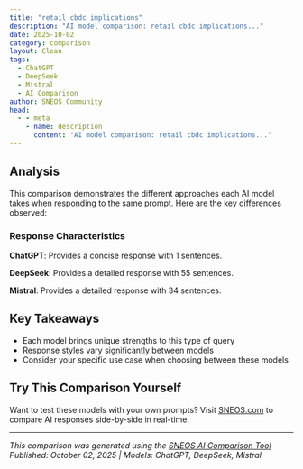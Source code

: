 ```yaml
---
title: "retail cbdc implications"
description: "AI model comparison: retail cbdc implications..."
date: 2025-10-02
category: comparison
layout: Clean
tags:
  - ChatGPT
  - DeepSeek
  - Mistral
  - AI Comparison
author: SNEOS Community
head:
  - - meta
    - name: description
      content: "AI model comparison: retail cbdc implications..."
---
```


<ChatComparison
  title="retail cbdc implications"
  prompt="retail cbdc implications"
  :responses='{
    "ChatGPT": "Retail Central Bank Digital Currencies (CBDCs) represent digital versions of sovereign currencies, issued and regulated by central banks. Their implementation can have significant implications across various sectors of the economy, society, and even international relations. Here are some of the key implications of retail CBDCs:\n\n### 1. **Monetary Policy and Financial Stability**\n   - **Direct Monetary Policy Transmission**: CBDCs could enable central banks to implement monetary policy more effectively, as they could monitor money supply and demand in real-time.\n   - **Banking Stability**: The introduction of CBDCs might alter the traditional banking system, as individuals may hold funds directly with the central bank instead of commercial banks, potentially leading to reduced bank funding and altered risk assessments.\n\n### 2. **Payment Systems and Efficiency**\n   - **Faster Transactions**: CBDCs can facilitate faster and cheaper payment transactions domestically and internationally, reducing the costs associated with traditional payment methods.\n   - **Reduced Reliance on Cash**: As more people adopt CBDCs, the reliance on physical cash may decline, affecting cash-handling businesses and industries.\n\n### 3. **Financial Inclusion**\n   - **Access to Banking Services**: CBDCs could improve access to financial services for unbanked and underbanked populations, enabling digital transactions without the need for a traditional bank account.\n   - **Tailored Financial Products**: Central banks could offer services directly through CBDCs, providing low-cost or targeted financial products to specific demographics.\n\n### 4. **Privacy and Security**\n   - **Data Privacy Concerns**: The implementation of CBDCs raises questions about user privacy, as transactions could be tracked by the central bank. Balancing surveillance for crime prevention and user privacy will be crucial.\n   - **Cybersecurity Risks**: CBDCs must be robustly protected against hacking and cyber threats, necessitating significant investment in security infrastructure.\n\n### 5. **Impact on Commercial Banks**\n   - **Disintermediation of Banks**: As consumers may prefer to hold CBDCs, commercial banks could face disintermediation, leading to potential reductions in their deposit base and lending capabilities.\n   - **Changes in Business Models**: Banks may need to adapt their business models to remain relevant, potentially offering new services or focusing on consultancy and wealth management.\n\n### 6. **Regulatory and Compliance Frameworks**\n   - **New Regulations and Frameworks**: The introduction of retail CBDCs will require new regulatory frameworks to address issues like Anti-Money Laundering (AML), Counter-Terrorism Financing (CTF), and consumer protections.\n   - **Cross-Border Collaboration**: Governments and central banks may need to collaborate internationally to manage the implications and risks associated with CBDC implementation.\n\n### 7. **Geopolitical Implications**\n   - **Currency Competition**: The rise of CBDCs could affect global currency dynamics, influencing countries&#x27;m#x27;monetary sovereignty and the dominance of existing reserve currencies.\n   - **Influence in Digital Finance**: Countries that successfully implement CBDCs may increase their influence over global digital finance and set standards for future financial technologies.\n\n### 8. **Technological and Infrastructure Requirements**\n   - **Investment in Digital Infrastructure**: Implementing a retail CBDC will require significant investment in technology and infrastructure to ensure reliable, scalable, and secure operations.\n   - **Interoperability**: There will be a need to ensure that CBDCs are interoperable with existing payment systems and can work alongside cryptocurrencies and other digital assets.\n\n### Conclusion\nThe implications of retail CBDCs are wide-ranging and complex, touching on economic, societal, and technological dimensions. As more countries explore or implement CBDCs, ongoing dialogue among stakeholders—including governments, central banks, financial institutions, and the public—will be critical to navigating the challenges and opportunities they present.",
    "DeepSeek": "Of course. The implications of a **Retail Central Bank Digital Currency (CBDC)** are profound and would fundamentally reshape the financial landscape for everyday consumers, businesses, and the economy as a whole.\n\nA retail CBDC is a digital form of central bank money that is accessible to the general public, not just financial institutions. Think of it as digital cash, directly issued by and representing a claim on the central bank (e.g., the Federal Reserve, ECB, or People\u0027s Bank of China).\n\nHere is a detailed breakdown of the implications, categorized by their potential benefits (Opportunities) and risks (Challenges).\n\n---\n\n### Opportunities \u0026 Potential Benefits\n\n#### 1. For Financial Inclusion\n*   **Access for the Unbanked/Underbanked:** A CBDC could provide a state-backed, low-cost payment account to millions who lack access to traditional banking services. All that would be needed is a basic smartphone, bypassing the need for a commercial bank account.\n*   **Reduced Costs:** Without the overhead of physical branches, transaction fees for basic services (transfers, payments) could be minimal or zero.\n\n#### 2. For Payments Efficiency and Innovation\n*   **Faster and Cheaper Transactions:** Domestic payments could be settled instantly, 24/7/365. Cross-border payments, currently slow and expensive, could become much faster and cheaper if CBDC systems are designed to interoperate.\n*   **Programmable Money:** CBDCs could have embedded logic (smart contracts). This could automate payments like:\n    *   **Conditional Welfare Payments:** Food stamps that can only be spent on specific items.\n    *   **Corporate Treasury Management:** Automated payments upon delivery of goods.\n    *   **\u0022Smart\u0022 Subsidies:** Tax incentives for green energy that are automatically triggered.\n*   **New Financial Products:** The programmable nature would spur innovation, leading to new digital financial services and products we haven\u0027t yet imagined.\n\n#### 3. For Monetary Policy and Sovereignty\n*   **Direct Policy Transmission:** Central banks could implement monetary policy (like interest rates) more directly and quickly. In an extreme scenario, they could theoretically apply interest rates directly to CBDC holdings or impose time limits on spending to stimulate the economy during a recession.\n*   **Strengthened Digital Sovereignty:** In the face of competition from private stablecoins (like Diem/Libra proposed) or foreign digital currencies, a domestic CBDC ensures that the sovereign currency remains the primary unit of account and medium of exchange in the digital economy.\n\n#### 4. For Safety and Stability\n*   **Risk-Free Asset:** CBDC is a direct liability of the central bank, making it the safest digital asset available\u2014free from the credit risk of a commercial bank failure. This is a guarantee of value that private bank deposits or stablecoins cannot match.\n*   **Reduced Systemic Risk:** In a crisis, the existence of a safe, public digital alternative could reduce the incentive for a \u0022digital run\u0022 on weaker commercial banks into riskier private assets.\n\n---\n\n### Challenges \u0026 Potential Risks\n\n#### 1. For the Banking System (Disintermediation)\n*   **Bank Runs:** In a financial crisis, citizens could instantly and panic-drivenly transfer their money from commercial bank accounts to \u0022safe\u0022 CBDC accounts. This could trigger a bank run in seconds, destabilizing the entire financial system.\n*   **Reduced Lending Capacity:** Commercial banks rely on customer deposits to fund loans (mortgages, business loans). If large amounts of deposits migrate to the central bank, it could reduce credit availability and hurt economic growth.\n*   **\u0022The Amazon Effect\u0022 for Banks:** Banks could be reduced to mere service providers and distributors, while the central bank holds the core customer relationship, squeezing their profitability.\n\n#### 2. For Privacy and Surveillance\n*   **The End of Anonymous Cash:** A digital trail exists for every transaction. While this helps combat crime (see below), it also means the central bank (and potentially the government) could have an unprecedented view into the financial life of every citizen.\n*   **Mass Surveillance Risk:** Without strong legal and technical safeguards, a CBDC could become a tool for state surveillance, political control, and the suppression of dissent.\n\n#### 3. For Operational and Cybersecurity\n*   **A Single Point of Failure:** A centralized CBDC ledger, if not designed properly, becomes a massive target for cyberattacks, technical glitches, or power outages, potentially bringing the entire payment system to a halt.\n*   **Digital Divide:** While it promotes inclusion, a CBDC could also exclude those without reliable internet access, digital literacy, or smartphones.\n\n#### 4. For Legal and Structural Issues\n*   **Legal Tender Status:** Defining the legal status of a CBDC and how it interacts with existing laws around cash and digital payments is complex.\n*   **Cross-Border Spillovers:** The introduction of a major currency like a digital dollar or digital euro could cause currency substitution in other countries (a process called \u0022digital dollarization\u0022), destabilizing their local economies and monetary systems.\n\n---\n\n### How Central Banks Are Mitigating the Risks\n\nMost central banks are acutely aware of these challenges and are exploring design features to mitigate them:\n\n*   **Against Disintermediation:**\n    *   **Tiered Interest Rates:** Paying no (or negative) interest on large CBDC holdings to discourage using it as a savings vehicle.\n    *   **Holding Limits:** Capping the amount of CBDC any individual or corporation can hold.\n*   **Against Privacy Concerns:**\n    *   **Tiered Identity:** Allowing small, everyday transactions to be near-anonymous (like cash), while requiring identity verification for larger transactions.\n    *   **Hybrid or Synthetic Models:** Using intermediaries to manage customer identities and transactions, insulating the central bank from directly viewing personal data.\n*   **Against Operational Risk:**\n    *   **Distributed Ledger Technology (DLT):** Exploring systems that are resilient and decentralized, even if the central bank maintains ultimate control.\n    *   **Offline Functionality:** Designing systems that allow for small, offline transactions (e.g., via Bluetooth or NFC) to ensure resilience.\n\n### Conclusion\n\nThe implications of a retail CBDC represent a fundamental trade-off:\n\n*   **On one hand:** A potential for a more **inclusive, efficient, and innovative** financial system with a safer digital currency and more effective monetary policy.\n*   **On the other hand:** Significant risks to **financial stability, personal privacy, and the traditional role of commercial banks.**\n\nThe ultimate impact will depend entirely on the **design choices** made by policymakers. The journey towards any potential retail CBDC will be one of the most critical and closely watched developments in 21st-century finance.",
    "Mistral": "The introduction of a Central Bank Digital Currency (CBDC) in the retail sector has several implications, both positive and negative. Here are some of the key implications:\n\n### Positive Implications\n\n1. **Financial Inclusion**:\n   - **Accessibility**: CBDCs can provide a more inclusive financial system by offering digital currency to those who may not have access to traditional banking services.\n   - **Lower Costs**: Reduced transaction fees and costs associated with traditional banking can make financial services more affordable for a broader population.\n\n2. **Efficiency**:\n   - **Faster Transactions**: Digital currencies can facilitate faster and more efficient transactions compared to traditional payment methods.\n   - **Reduced Fraud**: Enhanced security features and traceability can help reduce fraud and counterfeiting.\n\n3. **Monetary Policy**:\n   - **Direct Control**: Central banks can have more direct control over monetary policy, potentially making it more effective.\n   - **Interest Rates**: CBDCs can be used to implement negative interest rates more effectively, which can be a tool for economic stimulus.\n\n4. **Consumer Protection**:\n   - **Regulation**: CBDCs are regulated by central banks, providing a higher level of consumer protection compared to private digital currencies.\n   - **Transparency**: Increased transparency in transactions can help in monitoring and preventing illegal activities.\n\n### Negative Implications\n\n1. **Privacy Concerns**:\n   - **Surveillance**: Central banks could potentially monitor all transactions, raising concerns about privacy and surveillance.\n   - **Data Security**: The risk of data breaches and cyber-attacks increases with the digitization of currency.\n\n2. **Technological Challenges**:\n   - **Infrastructure**: Implementing a CBDC requires significant technological infrastructure, which can be costly and complex.\n   - **Interoperability**: Ensuring that CBDCs can be used seamlessly with existing payment systems and other digital currencies can be challenging.\n\n3. **Economic Risks**:\n   - **Bank Runs**: If consumers perceive CBDCs as safer than bank deposits, it could lead to bank runs during times of financial stress.\n   - **Disintermediation**: Banks could lose deposits to CBDCs, reducing their ability to lend and potentially impacting the broader economy.\n\n4. **Regulatory and Legal Issues**:\n   - **Legal Framework**: Establishing a legal framework for CBDCs can be complex and may require significant regulatory changes.\n   - **Cross-Border Issues**: Managing CBDCs across different jurisdictions can be challenging, especially in terms of compliance with international regulations.\n\n### Societal Implications\n\n1. **Digital Divide**:\n   - **Access**: Not everyone has access to digital devices or the internet, which could exacerbate the digital divide.\n   - **Education**: There may be a need for educational initiatives to help people understand and use CBDCs effectively.\n\n2. **Cultural Shifts**:\n   - **Adoption**: The success of CBDCs will depend on public acceptance and trust, which may require cultural shifts and education.\n   - **Behavioral Changes**: Changes in consumer behavior and preferences towards digital payments could have broader societal impacts.\n\n### Conclusion\n\nThe introduction of a retail CBDC has the potential to revolutionize the financial landscape, offering numerous benefits such as increased financial inclusion, efficiency, and consumer protection. However, it also presents significant challenges, including privacy concerns, technological hurdles, economic risks, and regulatory complexities. Balancing these factors will be crucial for the successful implementation of a CBDC in the retail sector."
  }'
  published-date="11:19"
/>

## Analysis

This comparison demonstrates the different approaches each AI model takes when responding to the same prompt. Here are the key differences observed:

### Response Characteristics

**ChatGPT**: Provides a concise response with 1 sentences. 

**DeepSeek**: Provides a detailed response with 55 sentences. 

**Mistral**: Provides a detailed response with 34 sentences. 

## Key Takeaways

- Each model brings unique strengths to this type of query
- Response styles vary significantly between models
- Consider your specific use case when choosing between these models

## Try This Comparison Yourself

Want to test these models with your own prompts? Visit [SNEOS.com](https://sneos.com) to compare AI responses side-by-side in real-time.

---

*This comparison was generated using the [SNEOS AI Comparison Tool](https://sneos.com)*
*Published: October 02, 2025 | Models: ChatGPT, DeepSeek, Mistral*
